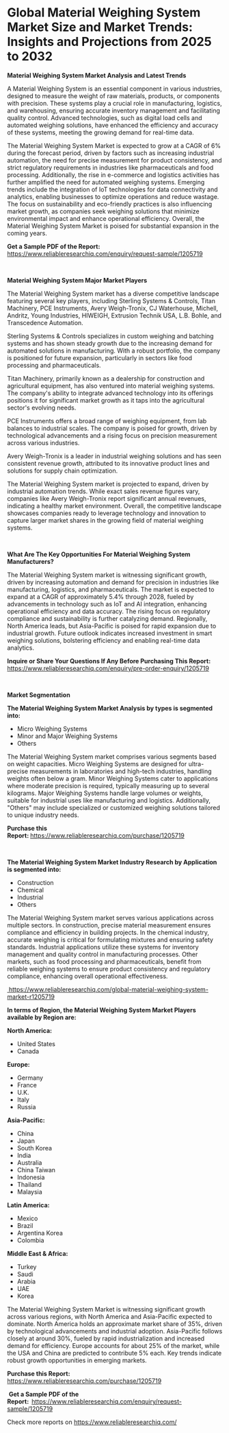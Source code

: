 <p><h1>Global Material Weighing System Market Size and Market Trends: Insights and Projections from 2025 to 2032</h1></p><p><strong>Material Weighing System Market Analysis and Latest Trends</strong></p>
<p><p>A Material Weighing System is an essential component in various industries, designed to measure the weight of raw materials, products, or components with precision. These systems play a crucial role in manufacturing, logistics, and warehousing, ensuring accurate inventory management and facilitating quality control. Advanced technologies, such as digital load cells and automated weighing solutions, have enhanced the efficiency and accuracy of these systems, meeting the growing demand for real-time data.</p><p>The Material Weighing System Market is expected to grow at a CAGR of 6% during the forecast period, driven by factors such as increasing industrial automation, the need for precise measurement for product consistency, and strict regulatory requirements in industries like pharmaceuticals and food processing. Additionally, the rise in e-commerce and logistics activities has further amplified the need for automated weighing systems. Emerging trends include the integration of IoT technologies for data connectivity and analytics, enabling businesses to optimize operations and reduce wastage. The focus on sustainability and eco-friendly practices is also influencing market growth, as companies seek weighing solutions that minimize environmental impact and enhance operational efficiency. Overall, the Material Weighing System Market is poised for substantial expansion in the coming years.</p></p>
<p><strong>Get a Sample PDF of the Report:&nbsp;</strong> <a href="https://www.reliableresearchiq.com/enquiry/request-sample/1205719?utm_campaign=2278&utm_medium=2&utm_source=Github&utm_content=ia&utm_term=28022025&utm_id=material-weighing-system">https://www.reliableresearchiq.com/enquiry/request-sample/1205719</a></p>
<p>&nbsp;</p>
<p><strong>Material Weighing System Major Market Players</strong></p>
<p><p>The Material Weighing System market has a diverse competitive landscape featuring several key players, including Sterling Systems & Controls, Titan Machinery, PCE Instruments, Avery Weigh-Tronix, CJ Waterhouse, Michell, Andritz, Young Industries, HIWEIGH, Extrusion Technik USA, L.B. Bohle, and Transcedence Automation. </p><p>Sterling Systems & Controls specializes in custom weighing and batching systems and has shown steady growth due to the increasing demand for automated solutions in manufacturing. With a robust portfolio, the company is positioned for future expansion, particularly in sectors like food processing and pharmaceuticals.</p><p>Titan Machinery, primarily known as a dealership for construction and agricultural equipment, has also ventured into material weighing systems. The company's ability to integrate advanced technology into its offerings positions it for significant market growth as it taps into the agricultural sector's evolving needs.</p><p>PCE Instruments offers a broad range of weighing equipment, from lab balances to industrial scales. The company is poised for growth, driven by technological advancements and a rising focus on precision measurement across various industries. </p><p>Avery Weigh-Tronix is a leader in industrial weighing solutions and has seen consistent revenue growth, attributed to its innovative product lines and solutions for supply chain optimization. </p><p>The Material Weighing System market is projected to expand, driven by industrial automation trends. While exact sales revenue figures vary, companies like Avery Weigh-Tronix report significant annual revenues, indicating a healthy market environment. Overall, the competitive landscape showcases companies ready to leverage technology and innovation to capture larger market shares in the growing field of material weighing systems.</p></p>
<p>&nbsp;</p>
<p><strong>What Are The Key Opportunities For Material Weighing System Manufacturers?</strong></p>
<p><p>The Material Weighing System market is witnessing significant growth, driven by increasing automation and demand for precision in industries like manufacturing, logistics, and pharmaceuticals. The market is expected to expand at a CAGR of approximately 5.4% through 2028, fueled by advancements in technology such as IoT and AI integration, enhancing operational efficiency and data accuracy. The rising focus on regulatory compliance and sustainability is further catalyzing demand. Regionally, North America leads, but Asia-Pacific is poised for rapid expansion due to industrial growth. Future outlook indicates increased investment in smart weighing solutions, bolstering efficiency and enabling real-time data analytics.</p></p>
<p><strong>Inquire or Share Your Questions If Any Before Purchasing This Report:</strong> <a href="https://www.reliableresearchiq.com/enquiry/pre-order-enquiry/1205719?utm_campaign=2278&utm_medium=2&utm_source=Github&utm_content=ia&utm_term=28022025&utm_id=material-weighing-system">https://www.reliableresearchiq.com/enquiry/pre-order-enquiry/1205719</a></p>
<p>&nbsp;</p>
<p><strong>Market Segmentation</strong></p>
<p><strong>The Material Weighing System Market Analysis by types is segmented into:</strong></p>
<p><ul><li>Micro Weighing Systems</li><li>Minor and Major Weighing Systems</li><li>Others</li></ul></p>
<p><p>The Material Weighing System market comprises various segments based on weight capacities. Micro Weighing Systems are designed for ultra-precise measurements in laboratories and high-tech industries, handling weights often below a gram. Minor Weighing Systems cater to applications where moderate precision is required, typically measuring up to several kilograms. Major Weighing Systems handle large volumes or weights, suitable for industrial uses like manufacturing and logistics. Additionally, "Others" may include specialized or customized weighing solutions tailored to unique industry needs.</p></p>
<p><strong>Purchase this Report:&nbsp;</strong><a href="https://www.reliableresearchiq.com/purchase/1205719?utm_campaign=2278&utm_medium=2&utm_source=Github&utm_content=ia&utm_term=28022025&utm_id=material-weighing-system">https://www.reliableresearchiq.com/purchase/1205719</a></p>
<p>&nbsp;</p>
<p><strong>The Material Weighing System Market Industry Research by Application is segmented into:</strong></p>
<p><ul><li>Construction</li><li>Chemical</li><li>Industrial</li><li>Others</li></ul></p>
<p><p>The Material Weighing System market serves various applications across multiple sectors. In construction, precise material measurement ensures compliance and efficiency in building projects. In the chemical industry, accurate weighing is critical for formulating mixtures and ensuring safety standards. Industrial applications utilize these systems for inventory management and quality control in manufacturing processes. Other markets, such as food processing and pharmaceuticals, benefit from reliable weighing systems to ensure product consistency and regulatory compliance, enhancing overall operational effectiveness.</p></p>
<p><a href="https://www.reliableresearchiq.com/global-material-weighing-system-market-r1205719?utm_campaign=2278&utm_medium=2&utm_source=Github&utm_content=ia&utm_term=28022025&utm_id=material-weighing-system">&nbsp;https://www.reliableresearchiq.com/global-material-weighing-system-market-r1205719</a></p>
<p><strong>In terms of Region, the Material Weighing System Market Players available by Region are:</strong></p>
<p>
    <p> <strong> North America: </strong>
        <ul>
            <li>United States</li>
            <li>Canada</li>
        </ul>
        </p> 
    <p> <strong> Europe: </strong>
        <ul>
            <li>Germany</li>
            <li>France</li>
            <li>U.K.</li>
            <li>Italy</li>
            <li>Russia</li>
        </ul>
        </p> 
    <p> <strong> Asia-Pacific: </strong>
        <ul>
            <li>China</li>
            <li>Japan</li>
            <li>South Korea</li>
            <li>India</li>
            <li>Australia</li>
            <li>China Taiwan</li>
            <li>Indonesia</li>
            <li>Thailand</li>
            <li>Malaysia</li>
        </ul>
        </p> 
    <p> <strong> Latin America: </strong>
        <ul>
            <li>Mexico</li>
            <li>Brazil</li>
            <li>Argentina Korea</li>
            <li>Colombia</li>
        </ul>
        </p> 
    <p> <strong> Middle East & Africa: </strong>
        <ul>
            <li>Turkey</li>
            <li>Saudi</li>
            <li>Arabia</li>
            <li>UAE</li>
            <li>Korea</li>
        </ul>
    </p>
    </p>
<p><p>The Material Weighing System Market is witnessing significant growth across various regions, with North America and Asia-Pacific expected to dominate. North America holds an approximate market share of 35%, driven by technological advancements and industrial adoption. Asia-Pacific follows closely at around 30%, fueled by rapid industrialization and increased demand for efficiency. Europe accounts for about 25% of the market, while the USA and China are predicted to contribute 5% each. Key trends indicate robust growth opportunities in emerging markets.</p></p>
<p><strong>Purchase this Report: </strong><a href="https://www.reliableresearchiq.com/purchase/1205719?utm_campaign=2278&utm_medium=2&utm_source=Github&utm_content=ia&utm_term=28022025&utm_id=material-weighing-system">https://www.reliableresearchiq.com/purchase/1205719</a></p>
<p>&nbsp;<strong>Get a Sample PDF of the Report:&nbsp;&nbsp;</strong><a href="https://www.reliableresearchiq.com/enquiry/request-sample/1205719?utm_campaign=2278&utm_medium=2&utm_source=Github&utm_content=ia&utm_term=28022025&utm_id=material-weighing-system">https://www.reliableresearchiq.com/enquiry/request-sample/1205719</a></p>
<p><strong></strong></p>
<p>Check more reports on <a href="https://www.reliableresearchiq.com/?utm_campaign=2278&utm_medium=2&utm_source=Github&utm_content=ia&utm_term=28022025&utm_id=material-weighing-system">https://www.reliableresearchiq.com/</a></p>